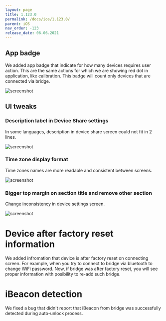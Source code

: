 ```yaml
---
layout: page
title: 1.123.0
permalink: /docs/ios/1.123.0/
parent: iOS
nav_order: -123
release_date: 06.06.2021
---
```


## App badge
We added app badge that indicate for how many devices requires user action. This are the same actions for which we are showing red dot in application, like cailbration. This badge will count only devices that are connected via bridge.

![screenshot](/tedee-release-notes/docs/ios/assets/1.123.0-app-badge.png)

## UI tweaks
### Description label in Device Share settings
In some languages, description in device share screen could not fit in 2 lines.

![screenshot](/tedee-release-notes/docs/ios/assets/1.123.0-device-share.png)

### Time zone display format
Time zones names are more readable and consistent between screens.

![screenshot](/tedee-release-notes/docs/ios/assets/1.123.0-time-zones.png)

### Bigger top margin on section title and remove other section
Change inconsistency in device settings screen.

![screenshot](/tedee-release-notes/docs/ios/assets/1.123.0-settings.png)

# Device after factory reset information
We added infromation that device is after factory reset on connecting screen. For example, when you try to connect to bridge via bluetooth to change WiFi password. Now, if bridge was after factory reset, you will see proper information with posibility to re-add such bridge.

# iBeacon detection
We fixed a bug that didn't report that iBeacon from bridge was successfully detected during auto-unlock process.
